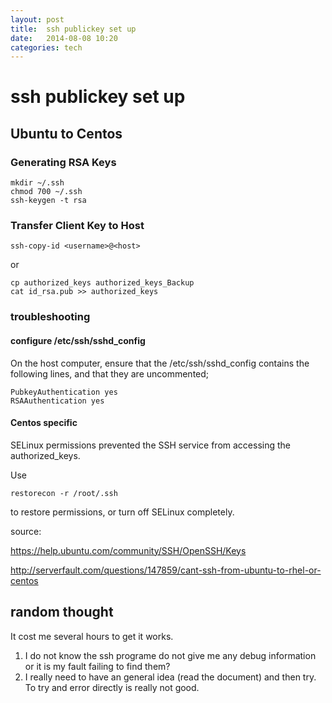 ```yaml
---
layout: post
title:  ssh publickey set up
date:   2014-08-08 10:20 
categories: tech 
---
```

# ssh publickey set up

## Ubuntu to Centos

### Generating RSA Keys

    mkdir ~/.ssh
    chmod 700 ~/.ssh
    ssh-keygen -t rsa

### Transfer Client Key to Host

    ssh-copy-id <username>@<host>

or

    cp authorized_keys authorized_keys_Backup
    cat id_rsa.pub >> authorized_keys


### troubleshooting

#### configure /etc/ssh/sshd_config 
On the host computer, ensure that the /etc/ssh/sshd_config contains the following lines, and that they are uncommented;

    PubkeyAuthentication yes
    RSAAuthentication yes

#### Centos specific

SELinux permissions prevented the SSH service from accessing the authorized_keys.

Use 

    restorecon -r /root/.ssh 
    
to restore permissions, or turn off SELinux completely.

source: 

https://help.ubuntu.com/community/SSH/OpenSSH/Keys

http://serverfault.com/questions/147859/cant-ssh-from-ubuntu-to-rhel-or-centos

## random thought

It cost me several hours to get it works.

1. I do not know the ssh programe do not give me any debug information or it is my fault failing to find them?
2. I really need to have an general idea (read the document) and then try. To try and error directly is really not good.  



